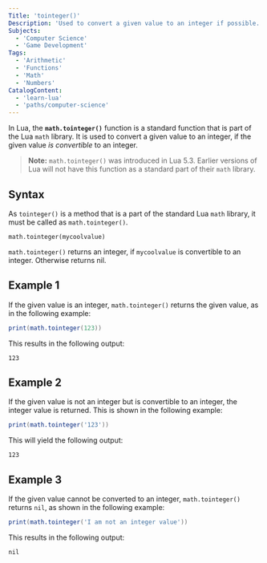 ```yaml
---
Title: 'tointeger()'
Description: 'Used to convert a given value to an integer if possible.'
Subjects:
  - 'Computer Science'
  - 'Game Development'
Tags:
  - 'Arithmetic'
  - 'Functions'
  - 'Math'
  - 'Numbers'
CatalogContent:
  - 'learn-lua'
  - 'paths/computer-science'
---
```


In Lua, the **`math.tointeger()`** function is a standard function that is part of the Lua `math` library. It is used to convert a given value to an integer, if the given value _is convertible_ to an integer.

> **Note:** `math.tointeger()` was introduced in Lua 5.3. Earlier versions of Lua will not have this function as a standard part of their `math` library.

## Syntax

As `tointeger()` is a method that is a part of the standard Lua `math` library, it must be called as `math.tointeger()`.

```pseudo
math.tointeger(mycoolvalue)
```

`math.tointeger()` returns an integer, if `mycoolvalue` is convertible to an integer. Otherwise returns nil.

## Example 1

If the given value is an integer, `math.tointeger()` returns the given value, as in the following example:

```lua
print(math.tointeger(123))
```

This results in the following output:

```shell
123
```

## Example 2

If the given value is not an integer but is convertible to an integer, the integer value is returned. This is shown in the following example:

```lua
print(math.tointeger('123'))
```

This will yield the following output:

```shell
123
```

## Example 3

If the given value cannot be converted to an integer, `math.tointeger()` returns `nil`, as shown in the following example:

```lua
print(math.tointeger('I am not an integer value'))
```

This results in the following output:

```shell
nil
```
